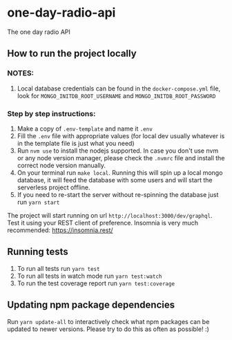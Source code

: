 # one-day-radio-api

The one day radio API

## How to run the project locally

### NOTES:

1. Local database credentials can be found in the `docker-compose.yml` file, look for `MONGO_INITDB_ROOT_USERNAME` and `MONGO_INITDB_ROOT_PASSWORD`

### Step by step instructions:

1. Make a copy of `.env-template` and name it `.env`
2. Fill the `.env` file with appropriate values (for local dev usually whatever is in the template file is just what you need)
3. Run `nvm use` to install the nodejs supported. In case you don't use nvm or any node version manager, please check the `.nvmrc` file and install the correct node version manually.
4. On your terminal run `make local`. Running this will spin up a local mongo database, it will feed the database with some users and will start the serverless project offline.
5. If you need to re-start the server without re-spinning the database just run `yarn start`

The project will start running on url `http://localhost:3000/dev/graphql`.
Test it using your REST client of preference. Insomnia is very much recommended: https://insomnia.rest/

## Running tests

1. To run all tests run `yarn test`
2. To run all tests in watch mode run `yarn test:watch`
3. To run the test coverage report run `yarn test:coverage`

## Updating npm package dependencies

Run `yarn update-all` to interactively check what npm packages can be updated to newer versions.
Please try to do this as often as possible! :)
